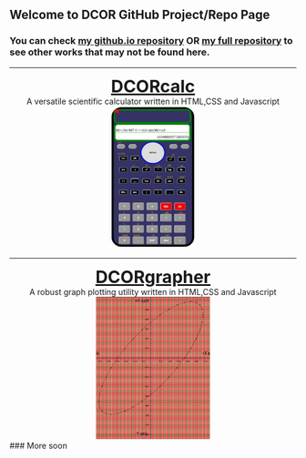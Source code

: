 ## Welcome to DCOR GitHub Project/Repo Page

### You can check  [my github.io repository](https://github.com/Chubasamuel/Chubasamuel.github.io) OR [my full repository](https://github.com/Chubasamuel) to see other works that may not be found here.



<center markdown= "0" ><hr /><a style="font-weight:bold;font-size:30px"  href="https://github.com/Chubasamuel/DCORcalc">DCORcalc</a><br /> A versatile scientific calculator written in HTML,CSS and Javascript<br /> </center>
<center markdown= "0" ><img  src="images/DCORcalc.jpg" width="150" height="250" />
</center>

<center markdown= "0" ><hr /><a style="font-weight:bold;font-size:30px"  href="https://github.com/Chubasamuel/DCORgrapher">DCORgrapher</a><br /> A robust graph plotting utility written in HTML,CSS and Javascript<br /> </center>
<center markdown= "0" ><img  src="images/DCORgrapher.jpg" width="200" height="250" />
</center>
### More soon





<footer markdown= "0" id="footer"> </footer>
<script markdown= "0" >
var dt=new Date();
var yr= dt.getFullYear();

document.getElementById("footer").innerHTML="<center><font style=\"color: #cccccf;font-family:serif;font-size:18px;\">Jeremiah Chuba Samuel &copy;"+yr+"</font></center>";
</script>
